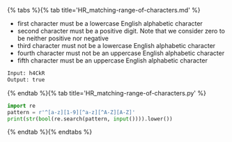{% tabs %}{% tab title='HR_matching-range-of-characters.md' %}

* first character must be a lowercase English alphabetic character
* second character must be a positive digit. Note that we consider zero to be neither positive nor negative
* third character must not be a lowercase English alphabetic character
* fourth character must not be an uppercase English alphabetic character
* fifth character must be an uppercase English alphabetic character

```txt
Input: h4CkR
Output: true
```

{% endtab %}{% tab title='HR_matching-range-of-characters.py' %}

```py
import re
pattern = r'^[a-z][1-9][^a-z][^A-Z][A-Z]'
print(str(bool(re.search(pattern, input()))).lower())
```

{% endtab %}{% endtabs %}
